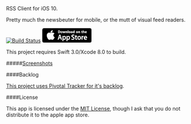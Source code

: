 RSS Client for iOS 10.

Pretty much the newsbeuter for mobile, or the mutt of visual feed readers.

[![Build Status](https://api.travis-ci.org/younata/RSSClient.svg)](https://travis-ci.org/younata/RSSClient) [![App Store](assets/appstore.png)](http://appsto.re/us/wJqT3.i)

This project requires Swift 3.0/Xcode 8.0 to build.

#####[Screenshots](screenshots)


####Backlog

[This project uses Pivotal Tracker for it's backlog](https://www.pivotaltracker.com/n/projects/1423142).

####License

This app is licensed under the [MIT License](LICENSE), though I ask that you do not distribute it to the apple app store.
